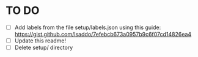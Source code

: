 # TO DO
- [ ] Add labels from the file setup/labels.json using this guide: https://gist.github.com/Isaddo/7efebcb673a0957b9c6f07cd14826ea4
- [ ] Update this readme!
- [ ] Delete setup/ directory
